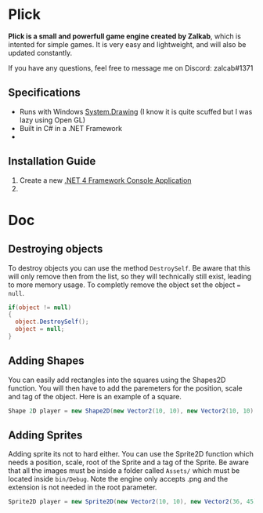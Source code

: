 # Plick
**Plick is a small and powerfull game engine created by Zalkab**, which is intented for simple games. It is very easy and lightweight, and will also be updated constantly.

If you have any questions, feel free to message me on Discord: zalcab#1371

## Specifications
* Runs with Windows [System.Drawing](https://docs.microsoft.com/en-us/dotnet/api/system.drawing?view=net-6.0) (I know it is quite scuffed but I was lazy using Open GL)
* Built in C# in a .NET Framework
*
## Installation Guide
1. Create a new [.NET 4 Framework Console Application](https://www.youtube.com/watch?v=sAWHLUpxCJI)
2. 
# Doc
## Destroying objects
To destroy objects you can use the method `DestroySelf`. Be aware that this will only remove then from the list, so they will technically still exist, leading to more memory usage. To completly remove the object set the object `= null`.
```cs
if(object != null) 
{
  object.DestroySelf();
  object = null;
}
```
## Adding Shapes
You can easily add rectangles into the squares using the Shapes2D function. You will then have to add the paremeters for the position, scale and tag of the object. Here is an example of a square.
```cs
Shape 2D player = new Shape2D(new Vector2(10, 10), new Vector2(10, 10), "Test");
```
## Adding Sprites
Adding sprite its not to hard either. You can use the Sprite2D function which needs a position, scale, root of the Sprite and a tag of the Sprite. Be aware that all the images must be inside a folder called `Assets/` which must be located inside `bin/Debug`. Note the engine only accepts .png and the extension is not needed in the root parameter.
```cs
Sprite2D player = new Sprite2D(new Vector2(10, 10), new Vector2(36, 45), "Sprites/Players/cool_dude", "Player");
```
